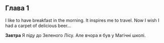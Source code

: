 ## Глава 1

I like to have breakfast in the morning. It inspires me to travel. Now I wish I
had a carpet of delicious beer...

**Завтра** Я піду до Зеленого Лісу. Але вчора я був у Магічні школі.
